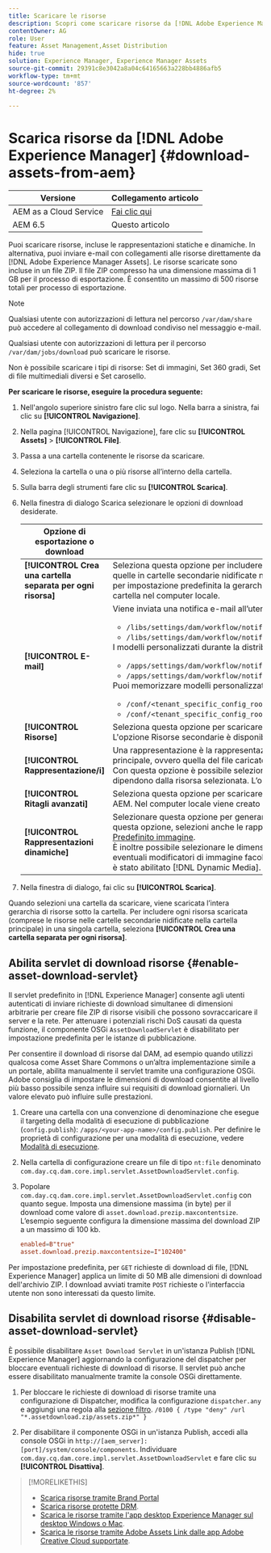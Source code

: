 ```yaml
---
title: Scaricare le risorse
description: Scopri come scaricare risorse da [!DNL Adobe Experience Manager]  e abilitare o disabilitare la funzionalità di download.
contentOwner: AG
role: User
feature: Asset Management,Asset Distribution
hide: true
solution: Experience Manager, Experience Manager Assets
source-git-commit: 29391c8e3042a8a04c64165663a228bb4886afb5
workflow-type: tm+mt
source-wordcount: '857'
ht-degree: 2%

---
```


# Scarica risorse da [!DNL Adobe Experience Manager] {#download-assets-from-aem}

| Versione | Collegamento articolo |
| -------- | ---------------------------- |
| AEM as a Cloud Service | [Fai clic qui](https://experienceleague.adobe.com/docs/experience-manager-cloud-service/content/assets/manage/download-assets-from-aem.html?lang=en) |
| AEM 6.5 | Questo articolo |

Puoi scaricare risorse, incluse le rappresentazioni statiche e dinamiche. In alternativa, puoi inviare e-mail con collegamenti alle risorse direttamente da [!DNL Adobe Experience Manager Assets]. Le risorse scaricate sono incluse in un file ZIP. Il file ZIP compresso ha una dimensione massima di 1 GB per il processo di esportazione. È consentito un massimo di 500 risorse totali per processo di esportazione.

>[!NOTE]
>
>Qualsiasi utente con autorizzazioni di lettura nel percorso `/var/dam/share` può accedere al collegamento di download condiviso nel messaggio e-mail.
>
>Qualsiasi utente con autorizzazioni di lettura per il percorso `/var/dam/jobs/download` può scaricare le risorse.
>
>Non è possibile scaricare i tipi di risorse: Set di immagini, Set 360 gradi, Set di file multimediali diversi e Set carosello.

<!--
OLD content of the above NOTE, changed wrt CQDOC-18661.
>The email recipients must be members of the `dam-users` group to access the ZIP download link in the email message.
>
-->

**Per scaricare le risorse, eseguire la procedura seguente:**

1. Nell&#39;angolo superiore sinistro fare clic sul logo. Nella barra a sinistra, fai clic su **[!UICONTROL Navigazione]**.
1. Nella pagina [!UICONTROL Navigazione], fare clic su **[!UICONTROL Assets]** > **[!UICONTROL File]**.
1. Passa a una cartella contenente le risorse da scaricare.
1. Seleziona la cartella o una o più risorse all’interno della cartella.
1. Sulla barra degli strumenti fare clic su **[!UICONTROL Scarica]**.
1. Nella finestra di dialogo Scarica selezionare le opzioni di download desiderate.

   | Opzione di esportazione o download | Descrizione |
   |---|---|
   | **[!UICONTROL Crea una cartella separata per ogni risorsa]** | Seleziona questa opzione per includere in una cartella sul computer locale tutte le risorse scaricate, comprese quelle in cartelle secondarie nidificate nella cartella principale della risorsa. Se questa opzione non è selezionata, per impostazione predefinita la gerarchia delle cartelle viene ignorata e tutte le risorse vengono scaricate in una cartella nel computer locale. |
   | **[!UICONTROL E-mail]** | Viene inviata una notifica e-mail all’utente. I modelli di e-mail standard sono disponibili nelle seguenti posizioni:<ul><li>`/libs/settings/dam/workflow/notification/email/downloadasset`.</li><li>`/libs/settings/dam/workflow/notification/email/transientworkflowcompleted`.</li></ul> I modelli personalizzati durante la distribuzione sono disponibili nelle posizioni seguenti: <ul><li>`/apps/settings/dam/workflow/notification/email/downloadasset`.</li><li>`/apps/settings/dam/workflow/notification/email/transientworkflowcompleted`.</li></ul>Puoi memorizzare modelli personalizzati specifici del tenant nelle seguenti posizioni:<ul><li>`/conf/<tenant_specific_config_root>/settings/dam/workflow/notification/email/downloadasset`.</li><li>`/conf/<tenant_specific_config_root>/settings/dam/workflow/notification/email/transientworkflowcompleted`.</li></ul> |
   | **[!UICONTROL Risorse]** | Seleziona questa opzione per scaricare la risorsa nella sua forma originale senza rappresentazioni.<br>L&#39;opzione Risorse secondarie è disponibile se la risorsa originale contiene risorse secondarie. |
   | **[!UICONTROL Rappresentazione/i]** | Una rappresentazione è la rappresentazione binaria di una risorsa. Assets dispone di una rappresentazione principale, ovvero quella del file caricato. Possono avere un numero qualsiasi di rappresentazioni. <br> Con questa opzione è possibile selezionare le copie trasformate da scaricare. Le rappresentazioni disponibili dipendono dalla risorsa selezionata. L’opzione è disponibile se la risorsa ha delle rappresentazioni. |
   | **[!UICONTROL Ritagli avanzati]** | Seleziona questa opzione per scaricare tutte le rappresentazioni con ritaglio avanzato della risorsa selezionata da AEM. Nel computer locale viene creato e scaricato un file zip con le rappresentazioni di Ritaglio avanzato. |
   | **[!UICONTROL Rappresentazioni dinamiche]** | Selezionare questa opzione per generare in tempo reale una serie di rappresentazioni alternative. Quando selezioni questa opzione, selezioni anche le rappresentazioni da creare in modo dinamico selezionandole dall&#39;elenco [Predefinito immagine](image-presets.md). <br>È inoltre possibile selezionare le dimensioni e l&#39;unità di misura, il formato, lo spazio colore, la risoluzione ed eventuali modificatori di immagine facoltativi, ad esempio l&#39;inversione dell&#39;immagine. L&#39;opzione è disponibile solo se è stato abilitato [!DNL Dynamic Media]. |

1. Nella finestra di dialogo, fai clic su **[!UICONTROL Scarica]**.

Quando selezioni una cartella da scaricare, viene scaricata l’intera gerarchia di risorse sotto la cartella. Per includere ogni risorsa scaricata (comprese le risorse nelle cartelle secondarie nidificate nella cartella principale) in una singola cartella, seleziona **[!UICONTROL Crea una cartella separata per ogni risorsa]**.

## Abilita servlet di download risorse {#enable-asset-download-servlet}

Il servlet predefinito in [!DNL Experience Manager] consente agli utenti autenticati di inviare richieste di download simultanee di dimensioni arbitrarie per creare file ZIP di risorse visibili che possono sovraccaricare il server e la rete. Per attenuare i potenziali rischi DoS causati da questa funzione, il componente OSGi `AssetDownloadServlet` è disabilitato per impostazione predefinita per le istanze di pubblicazione.

Per consentire il download di risorse dal DAM, ad esempio quando utilizzi qualcosa come Asset Share Commons o un’altra implementazione simile a un portale, abilita manualmente il servlet tramite una configurazione OSGi. Adobe consiglia di impostare le dimensioni di download consentite al livello più basso possibile senza influire sui requisiti di download giornalieri. Un valore elevato può influire sulle prestazioni.

1. Creare una cartella con una convenzione di denominazione che esegue il targeting della modalità di esecuzione di pubblicazione (`config.publish`): `/apps/<your-app-name>/config.publish`. Per definire le proprietà di configurazione per una modalità di esecuzione, vedere [Modalità di esecuzione](/help/sites-deploying/configure-runmodes.md#defining-configuration-properties-for-a-run-mode).
1. Nella cartella di configurazione creare un file di tipo `nt:file` denominato `com.day.cq.dam.core.impl.servlet.AssetDownloadServlet.config`.
1. Popolare `com.day.cq.dam.core.impl.servlet.AssetDownloadServlet.config` con quanto segue. Imposta una dimensione massima (in byte) per il download come valore di `asset.download.prezip.maxcontentsize`. L’esempio seguente configura la dimensione massima del download ZIP a un massimo di 100 kb.

   ```conf
   enabled=B"true"
   asset.download.prezip.maxcontentsize=I"102400"
   ```

Per impostazione predefinita, per `GET` richieste di download di file, [!DNL Experience Manager] applica un limite di 50 MB alle dimensioni di download dell&#39;archivio ZIP. I download avviati tramite `POST` richieste o l&#39;interfaccia utente non sono interessati da questo limite.

## Disabilita servlet di download risorse {#disable-asset-download-servlet}

È possibile disabilitare `Asset Download Servlet` in un&#39;istanza Publish [!DNL Experience Manager] aggiornando la configurazione del dispatcher per bloccare eventuali richieste di download di risorse. Il servlet può anche essere disabilitato manualmente tramite la console OSGi direttamente.

1. Per bloccare le richieste di download di risorse tramite una configurazione di Dispatcher, modifica la configurazione `dispatcher.any` e aggiungi una regola alla [sezione filtro](https://experienceleague.adobe.com/docs/experience-manager-dispatcher/using/configuring/dispatcher-configuration.html#defining-a-filter). `/0100 { /type "deny" /url "*.assetdownload.zip/assets.zip*" }`

1. Per disabilitare il componente OSGi in un&#39;istanza Publish, accedi alla console OSGi in `http://[aem_server]:[port]/system/console/components`. Individuare `com.day.cq.dam.core.impl.servlet.AssetDownloadServlet` e fare clic su **[!UICONTROL Disattiva]**.

>[!MORELIKETHIS]
>
>* [Scarica risorse tramite Brand Portal](https://experienceleague.adobe.com/docs/experience-manager-brand-portal/using/download/brand-portal-download-assets.html)
>* [Scarica risorse protette DRM](drm.md).
>* [Scarica le risorse tramite l&#39;app desktop Experience Manager sul desktop Windows o Mac](https://experienceleague.adobe.com/docs/experience-manager-desktop-app/using/using.html#download-assets).
>* [Scarica le risorse tramite Adobe Assets Link dalle app Adobe Creative Cloud supportate](https://helpx.adobe.com/it/enterprise/using/manage-assets-using-adobe-asset-link.html).
